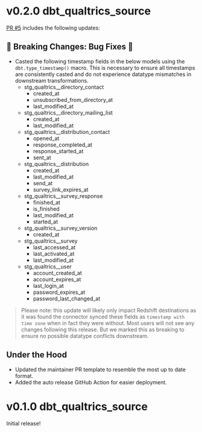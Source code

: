 # v0.2.0 dbt_qualtrics_source

[PR #5](https://github.com/fivetran/dbt_qualtrics_source/pull/5) includes the following updates:

## 🚨 Breaking Changes: Bug Fixes 🚨
- Casted the following timestamp fields in the below models using the `dbt.type_timestamp()` macro. This is necessary to ensure all timestamps are consistently casted and do not experience datatype mismatches in downstream transformations.
    - stg_qualtrics__directory_contact
        - created_at
        - unsubscribed_from_directory_at
        - last_modified_at
    - stg_qualtrics__directory_mailing_list
        - created_at
        - last_modified_at
    - stg_qualtrics__distribution_contact
        - opened_at
        - response_completed_at
        - response_started_at
        - sent_at
    - stg_qualtrics__distribution
        - created_at
        - last_modified_at
        - send_at
        - survey_link_expires_at
    - stg_qualtrics__survey_response
        - finished_at
        - is_finished
        - last_modified_at
        - started_at
    - stg_qualtrics__survey_version
        - created_at
    - stg_qualtrics__survey
        - last_accessed_at
        - last_activated_at
        - last_modified_at
    - stg_qualtrics__user
        - account_created_at
        - account_expires_at
        - last_login_at
        - password_expires_at
        - password_last_changed_at

> Please note: this update will likely only impact Redshift destinations as it was found the connector synced these fields as `timestamp with time zone` when in fact they were without. Most users will not see any changes following this release. But we marked this as breaking to ensure no possible datatype conflicts downstream.

## Under the Hood
- Updated the maintainer PR template to resemble the most up to date format.
- Added the auto release GitHub Action for easier deployment.

# v0.1.0 dbt_qualtrics_source
Initial release!